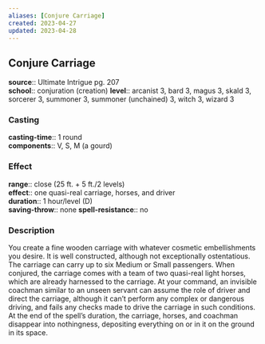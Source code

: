 ```yaml
---
aliases: [Conjure Carriage]
created: 2023-04-27
updated: 2023-04-28
---
```


## Conjure Carriage

**source**:: Ultimate Intrigue pg. 207  
**school**:: conjuration (creation)
**level**:: arcanist 3, bard 3, magus 3, skald 3, sorcerer 3, summoner 3, summoner (unchained) 3, witch 3, wizard 3

### Casting

**casting-time**:: 1 round  
**components**:: V, S, M (a gourd)

### Effect

**range**:: close (25 ft. + 5 ft./2 levels)  
**effect**:: one quasi-real carriage, horses, and driver  
**duration**:: 1 hour/level (D)  
**saving-throw**:: none
**spell-resistance**:: no

### Description

You create a fine wooden carriage with whatever cosmetic embellishments you desire. It is well constructed, although not exceptionally ostentatious. The carriage can carry up to six Medium or Small passengers. When conjured, the carriage comes with a team of two quasi-real light horses, which are already harnessed to the carriage. At your command, an invisible coachman similar to an unseen servant can assume the role of driver and direct the carriage, although it can’t perform any complex or dangerous driving, and fails any checks made to drive the carriage in such conditions. At the end of the spell’s duration, the carriage, horses, and coachman disappear into nothingness, depositing everything on or in it on the ground in its space.
